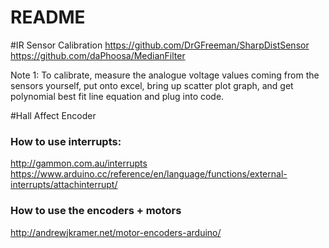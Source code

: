 # README #

#IR Sensor Calibration
https://github.com/DrGFreeman/SharpDistSensor
https://github.com/daPhoosa/MedianFilter

Note 1: To calibrate, measure the analogue voltage values coming from the sensors yourself, put onto excel,
bring up scatter plot graph, and get polynomial best fit line equation and plug into code.

#Hall Affect Encoder
### How to use interrupts: ###
http://gammon.com.au/interrupts
https://www.arduino.cc/reference/en/language/functions/external-interrupts/attachinterrupt/
### How to use the encoders + motors ###
http://andrewjkramer.net/motor-encoders-arduino/